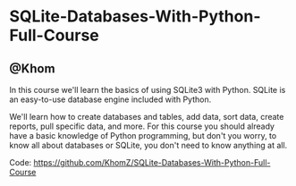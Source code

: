 # SQLite-Databases-With-Python-Full-Course
## @Khom
In this course we'll learn the basics of using SQLite3 with Python. SQLite is an easy-to-use database engine included with Python.

We'll learn how to create databases and tables, add data, sort data, create reports, pull specific data, and more. 
For this course you should already have a basic knowledge of Python programming, but don't you worry, to know all about databases or SQLite, you don't need to know anything at all.


Code: https://github.com/KhomZ/SQLite-Databases-With-Python-Full-Course
